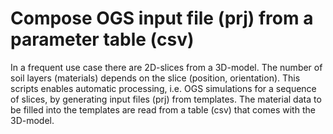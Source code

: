 # Compose OGS input file (prj) from a parameter table (csv)

In a frequent use case there are 2D-slices from a 3D-model.
The number of soil layers (materials) depends on the slice (position, orientation).
This scripts enables automatic processing, i.e. OGS simulations for a sequence of slices, by generating input files (prj) from templates.
The material data to be filled into the templates are read from a table (csv) that comes with the 3D-model.
